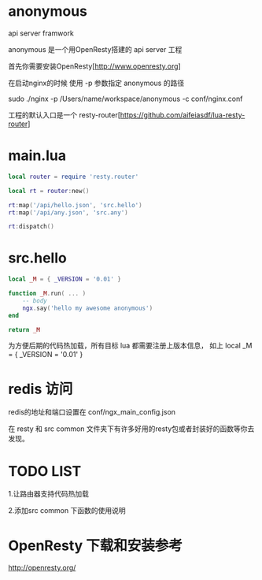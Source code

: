 # anonymous
api server framwork

anonymous 是一个用OpenResty搭建的 api server 工程

首先你需要安装OpenResty[http://www.openresty.org]

在启动nginx的时候 使用 -p 参数指定 anonymous 的路径

sudo ./nginx -p /Users/name/workspace/anonymous -c conf/nginx.conf

工程的默认入口是一个 resty-router[https://github.com/aifeiasdf/lua-resty-router]


main.lua
=========================
```lua
local router = require 'resty.router'

local rt = router:new()

rt:map('/api/hello.json', 'src.hello')
rt:map('/api/any.json', 'src.any')

rt:dispatch()
```


src.hello
=========================
```lua
local _M = { _VERSION = '0.01' }

function _M.run( ... )
    -- body
    ngx.say('hello my awesome anonymous')
end

return _M
```

为方便后期的代码热加载，所有目标 lua 都需要注册上版本信息， 如上 local _M = { _VERSION = '0.01' }


redis 访问
=======
redis的地址和端口设置在 conf/ngx_main_config.json 

在 resty 和 src common 文件夹下有许多好用的resty包或者封装好的函数等你去发现。

TODO LIST
==================
1.让路由器支持代码热加载

2.添加src common 下函数的使用说明



OpenResty 下载和安装参考
====================
http://openresty.org/





